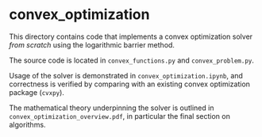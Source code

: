# convex_optimization

This directory contains code that implements a convex optimization solver *from scratch* using the logarithmic barrier method.

The source code is located in `convex_functions.py` and `convex_problem.py`.

Usage of the solver is demonstrated in `convex_optimization.ipynb`, and correctness is verified by comparing with an existing convex optimization package (`cvxpy`).

The mathematical theory underpinning the solver is outlined in `convex_optimization_overview.pdf`, in particular the final section on algorithms.
